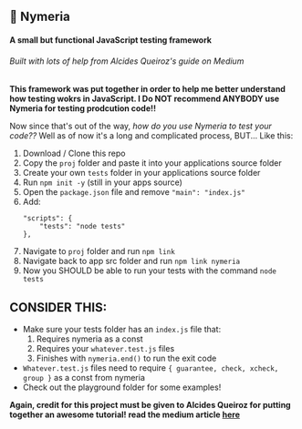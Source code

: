 ## :wolf: Nymeria
#### A small but functional JavaScript testing framework

###### Built with lots of help from Alcides Queiroz's guide on Medium

**This framework was put together in order to help me better understand how testing wokrs in JavaScript. I Do NOT recommend ANYBODY use Nymeria for testing prodcution code!!**

Now since that's out of the way, *how do you use Nymeria to test your code??*
Well as of now it's a long and complicated process, BUT... Like this:

1. Download / Clone this repo
2. Copy the `proj` folder and paste it into your applications source folder
3. Create your own `tests` folder in your applications source folder
4. Run `npm init -y` (still in your apps source)
5. Open the `package.json` file and remove `"main": "index.js"`
6. Add:
    ```
    "scripts": {
        "tests": "node tests"
    },
    ```
7. Navigate to `proj` folder and run `npm link`
8. Navigate back to app src folder and run `npm link nymeria`
9. Now you SHOULD be able to run your tests with the command `node tests`

## CONSIDER THIS: ##

- Make sure your tests folder has an `index.js` file that:
    1. Requires nymeria as a const
    2. Requires your `whatever.test.js` files
    3. Finishes with `nymeria.end()` to run the exit code
- `Whatever.test.js` files need to require `{ guarantee, check, xcheck, group }` as a const from nymeria
- Check out the playground folder for some examples!

**Again, credit for this project must be given to Alcides Queiroz for putting together an awesome tutorial! read the medium article [here](https://medium.freecodecamp.org/learnbydiy-how-to-create-a-javascript-unit-testing-framework-from-scratch-c94e0ba1c57a)**
